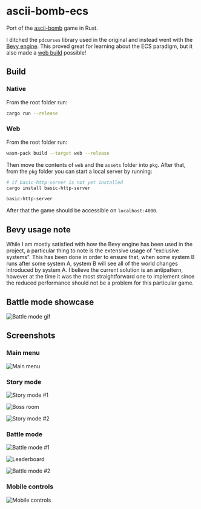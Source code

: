 # ascii-bomb-ecs

Port of the [ascii-bomb](https://github.com/aleksa2808/ascii-bomb) game in Rust.

I ditched the `pdcurses` library used in the original and instead went with the [Bevy engine](https://bevyengine.org). This proved great for learning about the ECS paradigm, but it also made a [web build](https://aleksa2808.github.io/ascii-bomb-ecs/) possible!

## Build

### Native

From the root folder run:

```bash
cargo run --release
```

### Web

From the root folder run:

```bash
wasm-pack build --target web --release
```

Then move the contents of `web` and the `assets` folder into `pkg`. After that, from the `pkg` folder you can start a local server by running:

```bash
# if basic-http-server is not yet installed
cargo install basic-http-server

basic-http-server
```

After that the game should be accessible on `localhost:4000`.

## Bevy usage note

While I am mostly satisfied with how the Bevy engine has been used in the project, a particular thing to note is the extensive usage of "exclusive systems". This has been done in order to ensure that, when some system B runs after some system A, system B will see all of the world changes introduced by system A. I believe the current solution is an antipattern, however at the time it was the most straightforward one to implement since the reduced performance should not be a problem for this particular game.

## Battle mode showcase

![Battle mode gif](doc/battle_mode.gif)

## Screenshots

### Main menu

![Main menu](doc/main_menu.png)

### Story mode

![Story mode #1](doc/story_mode1.png)

![Boss room](doc/boss_room.png)

![Story mode #2](doc/story_mode2.png)

### Battle mode

![Battle mode #1](doc/battle_mode1.png)

![Leaderboard](doc/leaderboard.png)

![Battle mode #2](doc/battle_mode2.png)

### Mobile controls

![Mobile controls](doc/mobile.png)